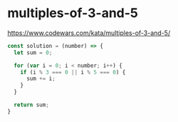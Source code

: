 # multiples-of-3-and-5
https://www.codewars.com/kata/multiples-of-3-and-5/


```javascript
const solution = (number) => {
  let sum = 0;

  for (var i = 0; i < number; i++) {
    if (i % 3 === 0 || i % 5 === 0) {
      sum += i;
    }
  }

  return sum;
}
```
